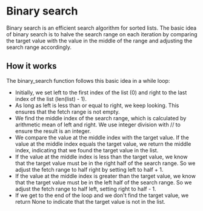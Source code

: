 # Binary search

Binary search is an efficient search algorithm for sorted lists. The basic idea of binary search is to halve the search range on each iteration by comparing the target value with the value in the middle of the range and adjusting the search range accordingly.

## How it works

The binary_search function follows this basic idea in a while loop:

- Initially, we set left to the first index of the list (0) and right to the last index of the list (len(list) - 1).
- As long as left is less than or equal to right, we keep looking. This ensures that the fetch range is not empty.
- We find the middle index of the search range, which is calculated by arithmetic mean of left and right. We use integer division with // to ensure the result is an integer.
- We compare the value at the middle index with the target value. If the value at the middle index equals the target value, we return the middle index, indicating that we found the target value in the list.
- If the value at the middle index is less than the target value, we know that the target value must be in the right half of the search range. So we adjust the fetch range to half right by setting left to half + 1.
- If the value at the middle index is greater than the target value, we know that the target value must be in the left half of the search range. So we adjust the fetch range to half left, setting right to half - 1.
- If we get to the end of the loop and we don't find the target value, we return None to indicate that the target value is not in the list.
